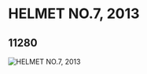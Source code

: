 # HELMET NO.7, 2013
## 11280
![HELMET NO.7, 2013](https://lc-www-live-s.legocdn.com/media/bricks/5/2/6016218.jpg)